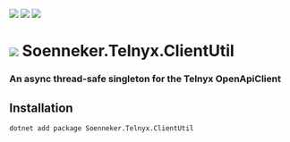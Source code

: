 ﻿[![](https://img.shields.io/nuget/v/soenneker.telnyx.clientutil.svg?style=for-the-badge)](https://www.nuget.org/packages/soenneker.telnyx.clientutil/)
[![](https://img.shields.io/github/actions/workflow/status/soenneker/soenneker.telnyx.clientutil/publish-package.yml?style=for-the-badge)](https://github.com/soenneker/soenneker.telnyx.clientutil/actions/workflows/publish-package.yml)
[![](https://img.shields.io/nuget/dt/soenneker.telnyx.clientutil.svg?style=for-the-badge)](https://www.nuget.org/packages/soenneker.telnyx.clientutil/)

# ![](https://user-images.githubusercontent.com/4441470/224455560-91ed3ee7-f510-4041-a8d2-3fc093025112.png) Soenneker.Telnyx.ClientUtil
### An async thread-safe singleton for the Telnyx OpenApiClient

## Installation

```
dotnet add package Soenneker.Telnyx.ClientUtil
```
